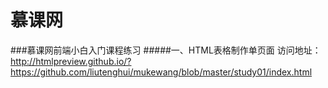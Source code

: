 # 慕课网
###慕课网前端小白入门课程练习
#####一、HTML表格制作单页面
访问地址：
http://htmlpreview.github.io/?https://github.com/liutenghui/mukewang/blob/master/study01/index.html
